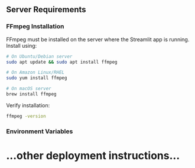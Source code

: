 ## Server Requirements

### FFmpeg Installation

FFmpeg must be installed on the server where the Streamlit app is running. Install using:

```bash
# On Ubuntu/Debian server
sudo apt update && sudo apt install ffmpeg

# On Amazon Linux/RHEL
sudo yum install ffmpeg

# On macOS server
brew install ffmpeg
```

Verify installation:
```bash
ffmpeg -version
```

### Environment Variables
# ...other deployment instructions...
